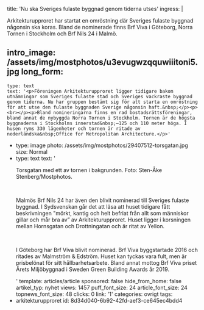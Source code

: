 title: 'Nu ska Sveriges fulaste byggnad genom tiderna utses'
ingress: |
  <p>Arkitekturupproret har startat en omröstning där Sveriges fulaste byggnad någonsin ska koras. Bland de nominerade finns Brf Viva i Göteborg, Norra Tornen i Stockholm och Brf Nils 24 i Malmö.
  </p>
  
intro_image: /assets/img/mostphotos/u3evugwzqquwiiitoni5.jpg
long_form:
  -
    type: text
    text: '<p>Föreningen Arkitekturupproret ligger tidigare bakom utnämningar som Sveriges fulaste stad och Sveriges vackraste byggnad genom tiderna. Nu har gruppen bestämt sig för att starta en omröstning för att utse den fulaste byggnaden Sverige någonsin haft.&nbsp;</p><p><br></p><p>Bland nomineringarna finns en rad bostadsrättsföreningar, bland annat de nybyggda Norra Tornen i Stockholm. Tornen är de högsta byggnaderna i Stockholms innerstad&nbsp;–125 och 110 meter höga. I husen ryms 330 lägenheter och tornen är ritade av nederländska&nbsp;Office for Metropolitan Architecture.</p>'
  -
    type: image
    photo: /assets/img/mostphotos/29407512-torsgatan.jpg
    size: Normal
  -
    type: text
    text: '<p>Torsgatan med ett av tornen i bakgrunden. Foto: Sten-Åke Stenberg/Mostphotos.<br></p><p><br></p><p>Malmös Brf Nils 24 har även den blivit nominerad till Sveriges fulaste byggnad. I Sydsvenskan går det att läsa att huset tidigare fått beskrivningen "mörkt, kantig och helt befriat från allt som människor gillar och mår bra av” av Arkitekturupproret. Huset ligger i korsningen mellan Hornsgatan och Drottningatan och är ritat av Yellon.</p><p><br></p><p>I Göteborg har Brf Viva blivit nominerad. Brf Viva byggstartade 2016 och ritades av Malmström &amp; Edström. Huset kan tyckas vara fult, men är prisbelönat för sitt hållbarhetsarbete. Bland annat mottog Brf Viva priset Årets Miljöbyggnad i Sweden Green Building Awards år 2019.</p>'
template: articles/article
sponsored: false
hide_from_home: false
artikel_typ: nyhet
views: 1457
puff_font_size: 24
article_font_size: 24
topnews_font_size: 48
clicks: 0
link: '1'
categories: ovrigt
tags:
  - arkitekturupproret
id: 8d34d040-6b92-42fd-aef3-ce645ec4bdd4

